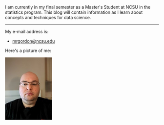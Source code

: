 I am currently in my final semester as a Master's Student at NCSU in the statistics program.  This blog will contain information as I learn about concepts and techniques for data science.

---

My e-mail address is:
* mrgordon@ncsu.edu

Here's a picture of me: 

![](images/MRGPortrait.jpg)

